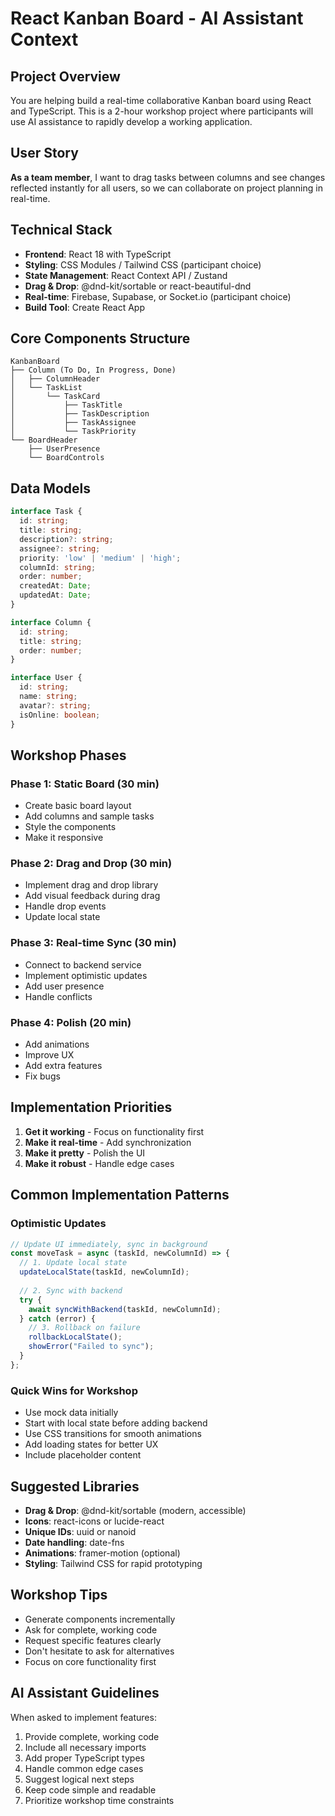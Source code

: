 # React Kanban Board - AI Assistant Context

## Project Overview
You are helping build a real-time collaborative Kanban board using React and TypeScript. This is a 2-hour workshop project where participants will use AI assistance to rapidly develop a working application.

## User Story
**As a team member**, I want to drag tasks between columns and see changes reflected instantly for all users, so we can collaborate on project planning in real-time.

## Technical Stack
- **Frontend**: React 18 with TypeScript
- **Styling**: CSS Modules / Tailwind CSS (participant choice)
- **State Management**: React Context API / Zustand
- **Drag & Drop**: @dnd-kit/sortable or react-beautiful-dnd
- **Real-time**: Firebase, Supabase, or Socket.io (participant choice)
- **Build Tool**: Create React App

## Core Components Structure
```
KanbanBoard
├── Column (To Do, In Progress, Done)
│   ├── ColumnHeader
│   └── TaskList
│       └── TaskCard
│           ├── TaskTitle
│           ├── TaskDescription
│           ├── TaskAssignee
│           └── TaskPriority
└── BoardHeader
    ├── UserPresence
    └── BoardControls
```

## Data Models
```typescript
interface Task {
  id: string;
  title: string;
  description?: string;
  assignee?: string;
  priority: 'low' | 'medium' | 'high';
  columnId: string;
  order: number;
  createdAt: Date;
  updatedAt: Date;
}

interface Column {
  id: string;
  title: string;
  order: number;
}

interface User {
  id: string;
  name: string;
  avatar?: string;
  isOnline: boolean;
}
```

## Workshop Phases

### Phase 1: Static Board (30 min)
- Create basic board layout
- Add columns and sample tasks
- Style the components
- Make it responsive

### Phase 2: Drag and Drop (30 min)
- Implement drag and drop library
- Add visual feedback during drag
- Handle drop events
- Update local state

### Phase 3: Real-time Sync (30 min)
- Connect to backend service
- Implement optimistic updates
- Add user presence
- Handle conflicts

### Phase 4: Polish (20 min)
- Add animations
- Improve UX
- Add extra features
- Fix bugs

## Implementation Priorities
1. **Get it working** - Focus on functionality first
2. **Make it real-time** - Add synchronization
3. **Make it pretty** - Polish the UI
4. **Make it robust** - Handle edge cases

## Common Implementation Patterns

### Optimistic Updates
```typescript
// Update UI immediately, sync in background
const moveTask = async (taskId, newColumnId) => {
  // 1. Update local state
  updateLocalState(taskId, newColumnId);
  
  // 2. Sync with backend
  try {
    await syncWithBackend(taskId, newColumnId);
  } catch (error) {
    // 3. Rollback on failure
    rollbackLocalState();
    showError("Failed to sync");
  }
};
```

### Quick Wins for Workshop
- Use mock data initially
- Start with local state before adding backend
- Use CSS transitions for smooth animations
- Add loading states for better UX
- Include placeholder content

## Suggested Libraries
- **Drag & Drop**: @dnd-kit/sortable (modern, accessible)
- **Icons**: react-icons or lucide-react
- **Unique IDs**: uuid or nanoid
- **Date handling**: date-fns
- **Animations**: framer-motion (optional)
- **Styling**: Tailwind CSS for rapid prototyping

## Workshop Tips
- Generate components incrementally
- Ask for complete, working code
- Request specific features clearly
- Don't hesitate to ask for alternatives
- Focus on core functionality first

## AI Assistant Guidelines
When asked to implement features:
1. Provide complete, working code
2. Include all necessary imports
3. Add proper TypeScript types
4. Handle common edge cases
5. Suggest logical next steps
6. Keep code simple and readable
7. Prioritize workshop time constraints